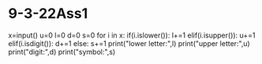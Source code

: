 # 9-3-22Ass1
x=input()
u=0
l=0
d=0
s=0
for i in x:
    if(i.islower()):
        l+=1
    elif(i.isupper()):
        u+=1
    elif(i.isdigit()):
        d+=1
    else:
        s+=1
print("lower letter:",l)
print("upper letter:",u)
print("digit:",d)
print("symbol:",s)

